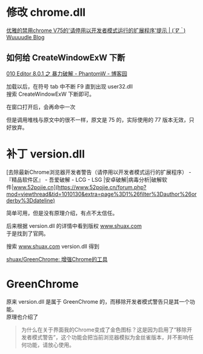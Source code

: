 # 修改 chrome.dll
[优雅的禁用chrome V75的'请停用以开发者模式运行的扩展程序'提示 | (*´∇｀*) Wuuuudle Blog](https://www.wuuuudle.cn/2019/07/11/%E4%BC%98%E9%9B%85%E7%9A%84%E7%A6%81%E7%94%A8chrome-V75%E7%9A%84-%E8%AF%B7%E5%81%9C%E7%94%A8%E4%BB%A5%E5%BC%80%E5%8F%91%E8%80%85%E6%A8%A1%E5%BC%8F%E8%BF%90%E8%A1%8C%E7%9A%84%E6%89%A9%E5%B1%95%E7%A8%8B%E5%BA%8F-%E6%8F%90%E7%A4%BA/)


## 如何给 CreateWindowExW 下断
[010 Editor 8.0.1 之 暴力破解 - PhantomW - 博客园](https://www.cnblogs.com/PhantomW/p/9879107.html)

加载以后，在符号 tab 中不断 F9 直到出现 user32.dll  
搜索 CreateWindowExW 下断即可。

在窗口打开后，会再命中一次

但是调用堆栈与原文中的很不一样，原文是 75 的，实际使用的 77 版本无效，只好放弃。

# 补丁 version.dll
[去除最新Chrome浏览器开发者警告（请停用以开发者模式运行的扩展程序） - 『精品软件区』 - 吾爱破解 - LCG - LSG |安卓破解|病毒分析|破解软件|www.52pojie.cn](https://www.52pojie.cn/forum.php?mod=viewthread&tid=1010130&extra=page%3D1%26filter%3Dauthor%26orderby%3Ddateline)

简单可用，但是没有原理介绍，有点不太信任。

后来根据 version.dll 的详情中看到版权 www.shuax.com  
于是找到了官网。

搜索 www.shuax.com version.dll 得到

[shuax/GreenChrome: 增强Chrome的工具](https://github.com/shuax/GreenChrome)

# GreenChrome
原来 version.dll 是属于 GreenChrome 的，而移除开发者模式警告只是其一个功能。  
原理也介绍了

> 为什么在关于界面我的Chrome变成了金色图标？这是因为启用了“移除开发者模式警告”，这个功能会把当前浏览器模拟为金丝雀版本，并不影响任何功能，请放心使用。